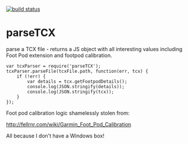 [![build status](https://secure.travis-ci.org/zzo/parseTCX.png)](http://travis-ci.org/zzo/parseTCX)

parseTCX
========

parse a TCX file - returns a JS object with all interesting values including Foot Pod extension and footpod calibration.

    var tcxParser = require('parseTCX');
    tcxParser.parseFile(tcxFile.path, function(err, tcx) {
        if (!err) {
            var details = tcx.getFootpodDetails();
            console.log(JSON.stringify(details));
            console.log(JSON.stringify(tcx));
        }
    });

Foot pod calibration logic shamelessly stolen from:

http://fellrnr.com/wiki/Garmin_Foot_Pod_Calibration

All because I don't have a Windows box!

